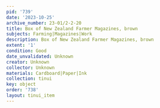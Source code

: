 ```yaml
---
pid: '739'
date: '2023-10-25'
archive_number: 23-01/2-2-20
title: Box of New Zealand Farmer Magazines, brown
subjects: Farming|Magazines|Work
description: Box of New Zealand Farmer Magazines, brown
extent: '1'
condition: Good
date_unvalidated: Unknown
creator: Unknown
collector: Unknown
materials: Cardboard|Paper|Ink
collection: tinui
key: object
order: '738'
layout: tinui_item
---
```


